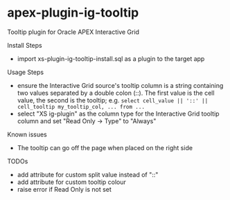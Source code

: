 # apex-plugin-ig-tooltip
Tooltip plugin for Oracle APEX Interactive Grid

Install Steps
- import xs-plugin-ig-tooltip-install.sql as a plugin to the target app

Usage Steps
- ensure the Interactive Grid source's tooltip column is a string containing two values separated by a double colon (::). The first value is the cell value, the second is the tooltip; e.g. `select cell_value || '::' || cell_tooltip my_tooltip_col, ... from ...`
- select "XS ig-plugin" as the column type for the Interactive Grid tooltip column and set "Read Only -> Type" to "Always"

Known issues
- The tooltip can go off the page when placed on the right side

TODOs
- add attribute for custom split value instead of "::"
- add attribute for custom tooltip colour
- raise error if Read Only is not set

